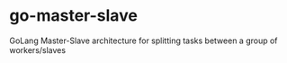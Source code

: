 # go-master-slave
GoLang Master-Slave architecture for splitting tasks between a group of workers/slaves
